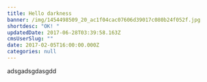 ```yaml
---
title: Hello darkness
banner: /img/1454498509_20_ac1f04cac07606d39017c080b24f052f.jpg
shortdesc: "OK! "
updatedDate: 2017-06-28T03:39:58.163Z
cmsUserSlug: ""
date: 2017-02-05T16:00:00.000Z
categories: null
---
```


adsgadsgdasgdd